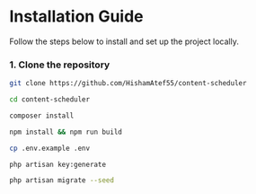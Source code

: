 # Installation Guide

Follow the steps below to install and set up the project locally.

### 1. Clone the repository

```bash
git clone https://github.com/HishamAtef55/content-scheduler

cd content-scheduler

composer install

npm install && npm run build

cp .env.example .env

php artisan key:generate

php artisan migrate --seed

